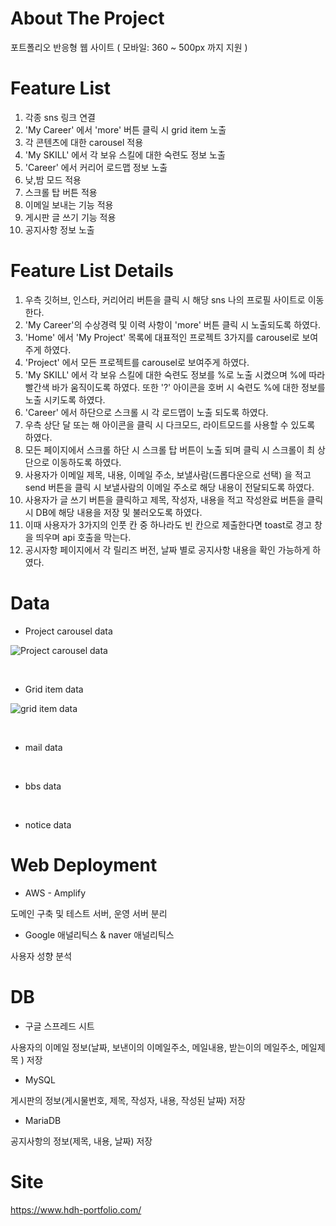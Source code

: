 # About The Project

포트폴리오 반응형 웹 사이트
( 모바일: 360 ~ 500px 까지 지원 )

# Feature List

1. 각종 sns 링크 연결
2. 'My Career' 에서 'more' 버튼 클릭 시 grid item 노출
3. 각 콘텐츠에 대한 carousel 적용
4. 'My SKILL' 에서 각 보유 스킬에 대한 숙련도 정보 노출
5. 'Career' 에서 커리어 로드맵 정보 노출
6. 낮,밤 모드 적용
7. 스크롤 탑 버튼 적용
8. 이메일 보내는 기능 적용
9. 게시판 글 쓰기 기능 적용
10. 공지사항 정보 노출

# Feature List Details

1. 우측 깃허브, 인스타, 커리어리 버튼을 클릭 시 해당 sns 나의 프로필 사이트로 이동한다.
2. 'My Career'의 수상경력 및 이력 사항이 'more' 버튼 클릭 시 노출되도록 하였다.
3. 'Home' 에서 'My Project' 목록에 대표적인 프로젝트 3가지를 carousel로 보여주게 하였다.
4. 'Project' 에서 모든 프로젝트를 carousel로 보여주게 하였다.
5. 'My SKILL' 에서 각 보유 스킬에 대한 숙련도 정보를 %로 노출 시켰으며 %에 따라 빨간색 바가 움직이도록 하였다. 또한 '?' 아이콘을 호버 시 숙련도 %에 대한 정보를 노출 시키도록 하였다.
6. 'Career' 에서 하단으로 스크롤 시 각 로드맵이 노출 되도록 하였다.
7. 우측 상단 달 또는 해 아이콘을 클릭 시 다크모드, 라이트모드를 사용할 수 있도록 하였다.
8. 모든 페이지에서 스크롤 하단 시 스크롤 탑 버튼이 노출 되며 클릭 시 스크롤이 최 상단으로 이동하도록 하였다.
9. 사용자가 이메일 제목, 내용, 이메일 주소, 보낼사람(드롭다운으로 선택) 을 적고 send 버튼을 클릭 시 보낼사람의 이메일 주소로 해당 내용이 전달되도록 하였다.
10. 사용자가 글 쓰기 버튼을 클릭하고 제목, 작성자, 내용을 적고 작성완료 버튼을 클릭 시 DB에 해당 내용을 저장 및 불러오도록 하였다.
11. 이때 사용자가 3가지의 인풋 칸 중 하나라도 빈 칸으로 제출한다면 toast로 경고 창을 띄우며 api 호출을 막는다.
12. 공시자항 페이지에서 각 릴리즈 버전, 날짜 별로 공지사항 내용을 확인 가능하게 하였다.

# Data

- Project carousel data

![Project carousel data](https://user-images.githubusercontent.com/76561461/190072756-518c2268-f602-49cf-bc30-56359ce2618e.png)

<br />

- Grid item data

![grid item data](https://user-images.githubusercontent.com/76561461/190072768-c5bfe421-d4b4-4eec-914d-9ce634141f05.png)

<br />

- mail data

<br />

- bbs data

<br />

- notice data

# Web Deployment

- AWS - Amplify

도메인 구축 및 테스트 서버, 운영 서버 분리

- Google 애널리틱스 & naver 애널리틱스

사용자 성향 분석

# DB

- 구글 스프레드 시트

사용자의 이메일 정보(날짜, 보낸이의 이메일주소, 메일내용, 받는이의 메일주소, 메일제목 ) 저장

- MySQL

게시판의 정보(게시물번호, 제목, 작성자, 내용, 작성된 날짜) 저장

- MariaDB

공지사항의 정보(제목, 내용, 날짜) 저장

# Site

https://www.hdh-portfolio.com/
